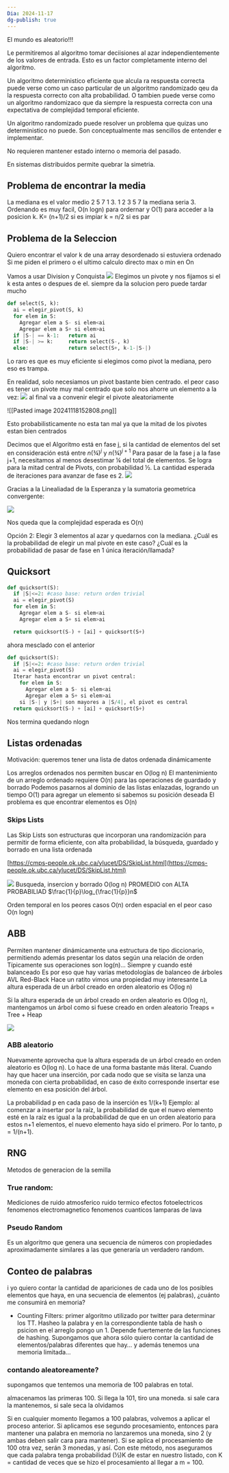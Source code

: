 ```yaml
---
Dia: 2024-11-17
dg-publish: true
---
```

El mundo es aleatorio!!!

Le permitiremos al algoritmo tomar deciisiones al azar independientemente de los valores de entrada. Esto es un factor completamente interno del algoritmo. 

Un algoritmo deterministico eficiente que alcula ra respuesta correcta puede verse como un caso particular de un algoritmo randomizado qeu da la respuesta correcto con alta probabilidad. 
O tambien puede verse como un algoritmo randomizaco que da siempre la respuesta correcta con una expectativa de complejidad temporal eficiente. 

Un algoritmo randomizado puede resolver un problema que quizas uno deterministico no puede. Son conceptualmente mas sencillos de entender e implementar. 

No requieren mantener estado interno o memoria del pasado. 

En sistemas distribuidos permite quebrar la simetria. 


## Problema de encontrar la media 
La mediana es el valor medio 
2 5 7 1 3. 1 2 3 5 7 la mediana seria 3. 
Ordenando es muy facil, O(n logn) para ordernar y O(1) para acceder a la posicion k. K=  (n+1)/2 si es impiar k = n/2 si es par 


## Problema de la Seleccion
Quiero encontrar el valor k de una array desordenado si estuviera ordenado
Si me piden el primero o el ultimo calculo directo max o min en On

Vamos a usar Division y Conquista 
**![](https://lh7-rt.googleusercontent.com/slidesz/AGV_vUeYBA2Flhm_uQpKAolYV8qTHIquaT-KKjzLeoqljKO9VNMH0EgHeTOH0I2uTNUJrZSqXBwykNECSFs3Yog2W4jzgYmWhIovNfJWggIegzW4-B2w8ZgL2IQYOec8mvzntBVxqMC8-FD3j1-yg9Vqsu1fkX8mWUMP=s2048?key=iRbwHtP-n_pIwaOn1yASjg)**
Elegimos un pivote y nos fijamos si el k esta antes o despues de el. 
siempre da la solucion pero puede tardar mucho
```python 
def select(S, k):
  ai = elegir_pivot(S, k)
  for elem in S:
    Agregar elem a S- si elem<ai
    Agregar elem a S+ si elem>ai
  if |S-| == k-1: 	return ai
  if |S-| >= k: 	return select(S-, k)
  else: 			return select(S+, k-1-|S-|)
  ```
Lo raro es que es muy eficiente si elegimos como pivot la mediana, pero eso es trampa. 

En realidad, solo necesiamos un pivot bastante bien centrado.
el peor caso es tener un pivote muy mal centrado que solo nos ahorre un elemento a la vez: 
**![](https://lh7-rt.googleusercontent.com/slidesz/AGV_vUcSajBtEAOCXulvcZHCbQkNCEWSgo8h0PeG9cRqCWvexoKmebkp4qylJEhYj6uAcReseaHF-NusCRIUFOT22r6DVJxDtKfJjz1D6pOXnBPVjVY99Yr8cPBvi549NmUmGbtRid0_pgswq994H2FaE0MyrsHn2LE=s2048?key=iRbwHtP-n_pIwaOn1yASjg)**
al final va a convenir elegir el pivote aleatoriamente

![[Pasted image 20241118152808.png]]

Esto probabilisticamente no esta tan mal ya que la mitad de los pivotes estan bien centrados


Decimos que el Algoritmo está en fase j, si la cantidad de elementos del set en consideración está entre $n(¾)^j$ y $n(¾)^{j+1}$
Para pasar de la fase j a la fase j+1, necesitamos al menos desestimar ¼ del total de elementos. Se logra para la mitad central de Pivots, con probabilidad ½.
La cantidad esperada de iteraciones para avanzar de fase es 2.
**![](https://lh7-rt.googleusercontent.com/slidesz/AGV_vUd2BLVJ30s8bOSxrDRJI56yo-CT-M6FCknsWdE7cbPaWCGKddSigRCgZt0Tkb4V4uZFyL51t54cwz8FDDlOkZTmmyrrUPz2bvrqVDIX2t3PGCvCpD8idzg3sRNaKh2SHffVDO5jeCYZJqmb30SVGMhUb2xE_05J=s2048?key=iRbwHtP-n_pIwaOn1yASjg)**

Gracias a la Linealiadad de la Esperanza y la sumatoria geometrica convergente: 

**![](https://lh7-rt.googleusercontent.com/slidesz/AGV_vUfUdahWWFo7MAhtXfX5xAa8yuM0mEsn0UeEQykmM_ehi00A4OXB2Qeq1GCqKb9KoPu6hao1mH4f6wcYlbhO5LOihQ5uaV2Yh5OXQbeTxsxSuxX165rz6ZJBOBiyTXcdBt8Y6DvpbU7UyDW-YI5pdHKAZSLrqpbJ=s2048?key=iRbwHtP-n_pIwaOn1yASjg)**

Nos queda que la complejidad esperada es O(n)


Opción 2: Elegir 3 elementos al azar y quedarnos con la mediana. 
¿Cuál es la probabilidad de elegir un mal pivote en este caso? ¿Cuál es la probabilidad de pasar de fase en 1 única iteración/llamada?


## Quicksort

```python 
def quicksort(S):
  if |S|<=2: #caso base: return orden trivial
  ai = elegir_pivot(S)
  for elem in S:
    Agregar elem a S- si elem<ai
    Agregar elem a S+ si elem>ai

  return quicksort(S-) + [ai] + quicksort(S+)
```

ahora mesclado con el anterior

```python 
def quicksort(S):
  if |S|<=2: #caso base: return orden trivial
  ai = elegir_pivot(S)
  Iterar hasta encontrar un pivot central:
    for elem in S:
      Agregar elem a S- si elem<ai
      Agregar elem a S+ si elem>ai
    si |S-| y |S+| son mayores a |S/4|, el pivot es central
  return quicksort(S-) + [ai] + quicksort(S+)
```

Nos termina quedando nlogn


## Listas ordenadas 
Motivación: queremos tener una lista de datos ordenada dinámicamente

Los arreglos ordenados nos permiten buscar en O(log n)
El mantenimiento de un arreglo ordenado requiere O(n) para las operaciones de guardado y borrado
Podemos pasarnos al dominio de las listas enlazadas, logrando un tiempo O(1) para agregar un elemento si sabemos su posición deseada
El problema es que encontrar elementos es O(n)

### Skips Lists
Las Skip Lists son estructuras que incorporan una randomización para permitir de forma eficiente, con alta probabilidad, la búsqueda, guardado y borrado en una lista ordenada

[https://cmps-people.ok.ubc.ca/ylucet/DS/SkipList.html](https://cmps-people.ok.ubc.ca/ylucet/DS/SkipList.html)


**![](https://lh7-rt.googleusercontent.com/slidesz/AGV_vUckv3VP-aiNUTMwY-tUtuUe-mTiPI7z6H8KTzx0o5bJ439BjH03ox0C8DWRN5rQ4-eu7God--8wRwzMlVW6f4LHhwp25tcDPH4NyWXG7QIjEkAgCbt-SWv533aVKrj7a9TYn7xKhCA9yFud1kvA-UrwTEHWzcyJ=s2048?key=iRbwHtP-n_pIwaOn1yASjg)**
Busqueda, insercion y borrado O(log n) PROMEDIO con ALTA PROBABILIAD $\frac{1}{p}\log_{\frac{1}{p}}n$

Orden temporal en los peores casos O(n) orden espacial en el peor caso O(n logn)

## ABB

Permiten mantener dinámicamente una estructura de tipo diccionario, permitiendo además presentar los datos según una relación de orden
Típicamente sus operaciones son log(n)...
Siempre y cuando esté balanceado
Es por eso que hay varias metodologías de balanceo de árboles
AVL
Red-Black
Hace un ratito vimos una propiedad muy interesante
La altura esperada de un árbol creado en orden aleatorio es O(log n)

Si la altura esperada de un árbol creado en orden aleatorio es O(log n), mantengamos un árbol como si fuese creado en orden aleatorio
Treaps = Tree + Heap

**![](https://lh7-rt.googleusercontent.com/slidesz/AGV_vUcH-SsV2h0tbDPC1zhUw3Mkkbbau0_5AV9kzLE2lOnG5Yn5nsC8HqZ1PDv7gFZP2QbDIQLedxh75tVMvoXJiypfpZHLP8uO9TBtlTzQSSqSPWiq6_4L-TNQnkc5yUJVjoqaflDSCHNEeVVc9v1nyMcJaYfQJ_U=s2048?key=iRbwHtP-n_pIwaOn1yASjg)**

### ABB aleatorio 
Nuevamente aprovecha que la altura esperada de un árbol creado en orden aleatorio es O(log n).
Lo hace de una forma bastante más literal.
Cuando hay que hacer una inserción, por cada nodo que se visita se lanza una moneda con cierta probabilidad, en caso de éxito corresponde insertar ese elemento en esa posición del árbol.


La probabilidad p en cada paso de la inserción es 1/(k+1)
Ejemplo: al comenzar a insertar por la raíz, la probabilidad de que el nuevo elemento esté en la raíz es igual a la probabilidad de que en un orden aleatorio para estos n+1 elementos, el nuevo elemento haya sido el primero.
Por lo tanto, p = 1/(n+1).


## RNG 
Metodos de generacion de la semilla 

### True random: 
Mediciones de ruido atmosferico
ruido termico 
efectos fotoelectricos 
fenomenos electromagnetico 
fenomenos cuanticos 
lamparas de lava

### Pseudo Random 
Es un algoritmo que genera una secuencia de números con propiedades aproximadamente similares a las que generaría un verdadero random.


## Conteo de palabras 
i yo quiero contar la cantidad de apariciones de cada uno de los posibles elementos que haya, en una secuencia de elementos (ej palabras), ¿cuánto me consumirá en memoria?
- Counting Filters: primer algoritmo utilizado por twitter para determinar los TT. Hasheo la palabra y en la correspondiente tabla de hash o psicion en el arreglo pongo un 1.
Depende fuertemente de las funciones de hashing.
Supongamos que ahora sólo quiero contar la cantidad de elementos/palabras diferentes que hay… y además tenemos una memoria limitada…


### contando aleatoreamente?

supongamos que tentemos una memoria de 100 palabras en total.

almacenamos las primeras 100. Si llega la 101, tiro una moneda. si sale cara la mantenemos, si sale seca la olvidamos

Si en cualquier momento llegamos a 100 palabras, volvemos a aplicar el proceso anterior. 
Si aplicamos ese segundo procesamiento, entonces para mantener una palabra en memoria no lanzaremos una moneda, sino 2 (y ambas deben salir cara para mantener).
Si se aplica el procesamiento de 100 otra vez, serán 3 monedas, y así. 
Con este método, nos aseguramos que cada palabra tenga probabilidad (½)K de estar en nuestro listado, con K = cantidad de veces que se hizo el procesamiento al llegar a m = 100. 

